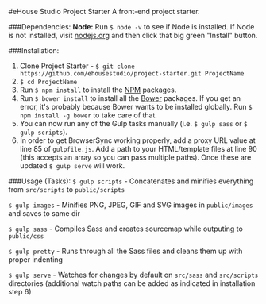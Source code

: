 #eHouse Studio Project Starter
A front-end project starter.

###Dependencies:
**Node:** Run `$ node -v` to see if Node is installed. If Node is not installed, visit [nodejs.org](http://nodejs.org) and then click that big green "Install" button.

###Installation:
1. Clone Project Starter - `$ git clone https://github.com/ehousestudio/project-starter.git ProjectName`
2. `$ cd ProjectName`
3. Run `$ npm install` to install the [NPM](https://www.npmjs.com/) packages.
4. Run `$ bower install` to install all the [Bower](http://bower.io/) packages. If you get an error, it's probably because Bower wants to be installed globally. Run `$ npm install -g bower` to take care of that.
5. You can now run any of the Gulp tasks manually (i.e. `$ gulp sass` or `$ gulp scripts`).
6. In order to get BrowserSync working properly, add a proxy URL value at line 85 of `gulpfile.js`. Add a path to your HTML/template files at line 90 (this accepts an array so you can pass multiple paths). Once these are updated `$ gulp serve` will work.

###Usage (Tasks):
`$ gulp scripts` - Concatenates and minifies everything from `src/scripts` to `public/scripts`

`$ gulp images` - Minifies PNG, JPEG, GIF and SVG images in `public/images` and saves to same dir

`$ gulp sass` - Compiles Sass and creates sourcemap while outputing to `public/css`

`$ gulp pretty` - Runs through all the Sass files and cleans them up with proper indenting

`$ gulp serve` - Watches for changes by default on `src/sass` and `src/scripts` directories (additional watch paths can be added as indicated in installation step 6)
